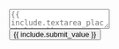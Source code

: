 <form action="https://JacksonChen666.000webhostapp.com/Submit.php" method="post">
    <textarea name="content" maxlength="{{ include.textarea_max_length }}" cols="{{ include.textarea_columns }}" rows="{{ include.textarea_rows }}" placeholder="{{ include.textarea_placeholder }}" required id="input"></textarea><br>
    <input type="hidden" name="content_type" value="{{ include.textarea_name }}">
    <input type="hidden" name="extra" value="">
    <input type="submit" value="{{ include.submit_value }}" name="formSubmit">
</form>
<script>
    document.getElementById("input").value = "";
</script>